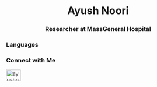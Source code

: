 <h1 align="center">Ayush Noori</h1>
<h3 align="center">Researcher at MassGeneral Hospital</h3>

<h3 align="left">Languages</h3>
<p align="left">
</p>

<h3 align="left">Connect with Me</h3>
<p align="left">
<a href="https://twitter.com/ayushnoori" target="blank"><img align="center" src="https://img.shields.io/badge/Twitter-@ayushnoori-1DA1F2?style=for-the-badge&logo=twitter" alt="ayushnoori" height="30" width="40" /></a>
</p>